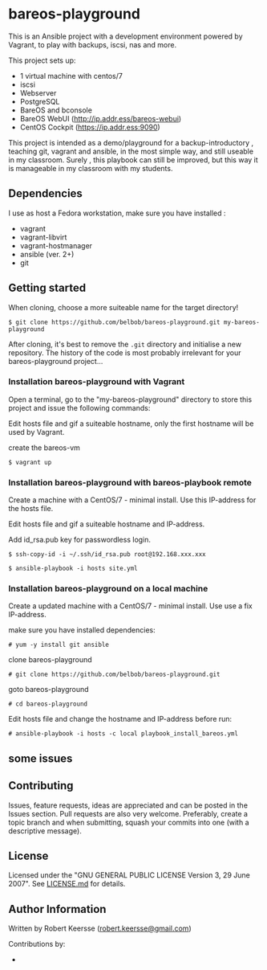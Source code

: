 # bareos-playground
This is an Ansible project with a development environment powered by Vagrant, to play with backups, iscsi, nas and more.

This project sets up:

* 1 virtual machine with centos/7
* iscsi
* Webserver
* PostgreSQL
* BareOS and bconsole
* BareOS WebUI (http://ip.addr.ess/bareos-webui)
* CentOS Cockpit (https://ip.addr.ess:9090)

This project is intended as a demo/playground for a backup-introductory , teaching git, vagrant and ansible, in the most simple way, and still useable in my classroom. Surely , this playbook can still be improved, but this way it is manageable in my classroom with my students.

## Dependencies

I use as host a Fedora workstation, make sure you have installed :

- vagrant
- vagrant-libvirt
- vagrant-hostmanager
- ansible (ver. 2+)
- git

## Getting started

When cloning, choose a more suiteable  name for the target directory!

```ShellSession
$ git clone https://github.com/belbob/bareos-playground.git my-bareos-playground
```
After cloning, it's best to remove the `.git` directory and initialise a new repository. The history of the code is most probably irrelevant for your bareos-playground project...

### Installation bareos-playground with Vagrant

Open a terminal, go to the "my-bareos-playground" directory to store this project and issue the following commands:

Edit hosts file and gif a suiteable hostname, only the first hostname will be used by Vagrant.

create the bareos-vm

```ShellSession
$ vagrant up
```

### Installation bareos-playground with bareos-playbook remote

Create a machine with a CentOS/7 - minimal install. Use this IP-address for the hosts file.

Edit hosts file and gif a suiteable hostname and IP-address.

Add id_rsa.pub key for passwordless login.

```ShellSession
$ ssh-copy-id -i ~/.ssh/id_rsa.pub root@192.168.xxx.xxx
```

```ShellSession
$ ansible-playbook -i hosts site.yml
```

### Installation bareos-playground on a local machine

Create a updated machine with a CentOS/7 - minimal install. Use use a fix IP-address.

make sure you have installed dependencies:

```ShellSession
# yum -y install git ansible
```
clone bareos-playground

```ShellSession
# git clone https://github.com/belbob/bareos-playground.git
```
goto bareos-playground

```ShellSession
# cd bareos-playground
```
Edit hosts file and change the hostname and IP-address before run:

```ShellSession
# ansible-playbook -i hosts -c local playbook_install_bareos.yml
```

## some issues


## Contributing

Issues, feature requests, ideas are appreciated and can be posted in the Issues section. Pull requests are also very welcome. Preferably, create a topic branch and when submitting, squash your commits into one (with a descriptive message).

## License

Licensed under the "GNU GENERAL PUBLIC LICENSE Version 3, 29 June 2007". See [LICENSE.md](/License.md) for details.

## Author Information

Written by Robert Keersse (robert.keersse@gmail.com)

Contributions by:

-

